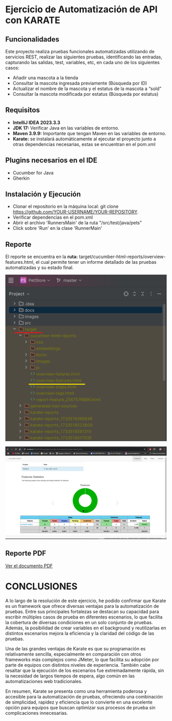 # Ejercicio de Automatización de API con **KARATE**

## Funcionalidades
Este proyecto realiza pruebas funcionales automatizadas utilizando de servicios REST, realizar las siguientes pruebas, identificando las entradas, capturando las salidas, test, variables, etc, en cada uno de los siguientes casos:

* Añadir una mascota a la tienda
* Consultar la mascota ingresada previamente (Búsqueda por ID)
* Actualizar el nombre de la mascota y el estatus de la mascota a “sold”
* Consultar la mascota modificada por estatus (Búsqueda por estatus)
  
## Requisitos
* **IntelliJ IDEA 2023.3.3**
* **JDK 17:** Verificar Java en las variables de entorno.
* **Maven 3.9.9:** Importante que tengan Maven en las variables de entorno.
* **Karate:** se instalará automáticamente al ejecutar el proyecto junto a otras dependencias necesarias, estas se encuentran en el pom.xml

## Plugins necesarios en el IDE
* Cucumber for Java
* Gherkin

## Instalación y Ejecución
* Clonar el repositorio en la máquina local: git clone https://github.com/YOUR-USERNAME/YOUR-REPOSITORY.
* Verificar dependencias en el pom.xml
* Abrir el archivo 'RunnersMain' de la ruta "/src/test/java/pets"
* Click sobre 'Run' en la clase 'RunnerMain'

## Reporte
El reporte se encuentra en la **ruta:** target/cucumber-html-reports/overview-features.html, el cual permite tener un informe detallado de las pruebas automatizadas y su estado final.

![Ruta genera reporte](./images/GenerarReporte.png)

![Reporte](./images/Reporte.png)

## Reporte PDF
[Ver el documento PDF](docs/ReportePets.pdf)

# CONCLUSIONES

A lo largo de la resolución de este ejercicio, he podido confirmar que Karate es un framework que ofrece diversas ventajas para la automatización de pruebas. Entre sus principales fortalezas se destacan su capacidad para escribir múltiples casos de prueba en diferentes escenarios, lo que facilita la cobertura de diversas condiciones en un solo conjunto de pruebas. Además, la posibilidad de crear variables en el background y reutilizarlas en distintos escenarios mejora la eficiencia y la claridad del código de las pruebas.

Una de las grandes ventajas de Karate es que su programación es relativamente sencilla, especialmente en comparación con otros frameworks más complejos como JMeter, lo que facilita su adopción por parte de equipos con distintos niveles de experiencia. También cabe resaltar que la ejecución de los escenarios fue extremadamente rápida, sin la necesidad de largos tiempos de espera, algo común en las automatizaciones web tradicionales.

En resumen, Karate se presenta como una herramienta poderosa y accesible para la automatización de pruebas, ofreciendo una combinación de simplicidad, rapidez y eficiencia que lo convierte en una excelente opción para equipos que buscan optimizar sus procesos de prueba sin complicaciones innecesarias.
